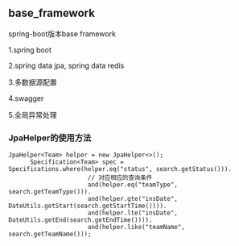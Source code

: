 ## base_framework

spring-boot版本base framework

1.spring boot

2.spring data jpa, spring data redis

3.多数据源配置

4.swagger

5.全局异常处理


### JpaHelper的使用方法 
    JpaHelper<Team> helper = new JpaHelper<>();
          Specification<Team> spec = Specifications.where(helper.eq("status", search.getStatus())).
                          // 对应相应的查询条件
                          and(helper.eq("teamType", search.getTeamType())).
                          and(helper.gte("insDate", DateUtils.getStart(search.getStartTime()))).
                          and(helper.lte("insDate", DateUtils.getEnd(search.getEndTime()))).
                          and(helper.like("teamName", search.getTeamName()));
